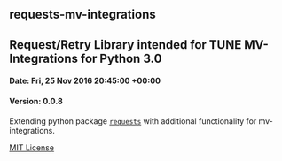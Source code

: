 <h2>requests-mv-integrations</h2>
<h2>Request/Retry Library intended for TUNE MV-Integrations for Python 3.0</h2>
<h4>Date: Fri, 25 Nov 2016 20:45:00 +00:00</h4>
<h4>Version: 0.0.8</h4>

Extending python package <a href="https://pypi.python.org/pypi/requests/2.12.1" target="_blank"><code>requests</code></a> with additional functionality for mv-integrations.

<a href="https://en.wikipedia.org/wiki/MIT_License" target="_blank">MIT License</a>
